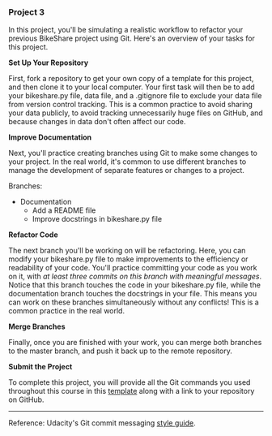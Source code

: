 ### Project 3

In this project, you'll be simulating a realistic workflow to refactor your previous BikeShare project using Git. Here's an overview of your tasks for this project.

**Set Up Your Repository**

First, fork a repository to get your own copy of a template for this project, and then clone it to your local computer. Your first task will then be to add your bikeshare.py file, data file, and a .gitignore file to exclude your data file from version control tracking. This is a common practice to avoid sharing your data publicly, to avoid tracking unnecessarily huge files on GitHub, and because changes in data don't often affect our code.

**Improve Documentation**

Next, you'll practice creating branches using Git to make some changes to your project. In the real world, it's common to use different branches to manage the development of separate features or changes to a project. 

Branches:
- Documentation
   - Add a README file
   - Improve docstrings in bikeshare.py file
  

**Refactor Code**

The next branch you'll be working on will be refactoring. Here, you can modify your bikeshare.py file to make improvements to the efficiency or readability of your code. You'll practice committing your code as you work on it, with _at least three commits on this branch with meaningful messages_. Notice that this branch touches the code in your bikeshare.py file, while the documentation branch touches the docstrings in your file. This means you can work on these branches simultaneously without any conflicts! This is a common practice in the real world.

**Merge Branches**

Finally, once you are finished with your work, you can merge both branches to the master branch, and push it back up to the remote repository.

**Submit the Project**

To complete this project, you will provide all the Git commands you used throughout this course in this [template](https://docs.google.com/document/d/1DoNBEQJyGHi0qAWpMpQM9lU9_VKh8ubdOY2BmKdvZcc/edit) along with a link to your repository on GitHub.

---
Reference: Udacity's Git commit messaging [style guide](http://udacity.github.io/git-styleguide/).


